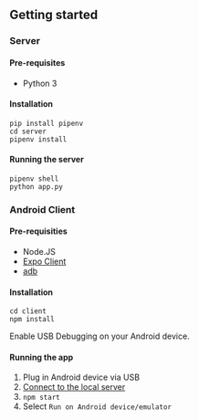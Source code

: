 ## Getting started

### Server

#### Pre-requisites

- Python 3

#### Installation

```
pip install pipenv
cd server
pipenv install
```

#### Running the server

```
pipenv shell
python app.py
```

### Android Client

#### Pre-requisities

- Node.JS
- [Expo Client](https://play.google.com/store/apps/details?id=host.exp.exponent&hl=en)
- [adb](https://android.gadgethacks.com/how-to/android-basics-install-adb-fastboot-mac-linux-windows-0164225/)

#### Installation

```
cd client
npm install
```

Enable USB Debugging on your Android device.

#### Running the app

1. Plug in Android device via USB
2. [Connect to the local server](https://facebook.github.io/react-native/docs/running-on-device#method-1-using-adb-reverse-recommended)
3. `npm start`
4. Select `Run on Android device/emulator`

